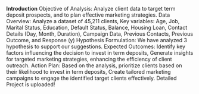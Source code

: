 **Introduction**
Objective of Analysis: Analyze client data to target term deposit prospects, and to plan effective marketing strategies.
Data Overview: Analyze a dataset of 45,211 clients, Key variables: Age, Job, Marital Status, Education, Default Status, Balance, Housing Loan, Contact Details (Day, Month, Duration), Campaign Data, Previous Contacts, Previous Outcome, and Response (y)
Hypothesis Formulation: We have analyzed 3 hypothesis to support our suggestions.
Expected Outcomes: Identify key factors influencing the decision to invest in term deposits, Generate insights for targeted marketing strategies, enhancing the efficiency of client outreach. 
Action Plan: Based on the analysis, prioritize clients based on their likelihood to invest in term deposits, Create tailored marketing campaigns to engage the identified target clients effectively.
Detailed Project is uploaded!

